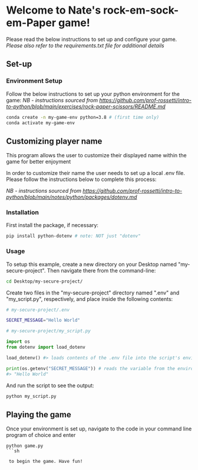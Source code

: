 # Welcome to Nate's rock-em-sock-em-Paper game!

Please read the below instructions to set up and configure your game.
_Please also refer to the requirements.txt file for additional details_

## Set-up

### Environment Setup 
Follow the below instructions to set up your python environment for the game:
_NB - instructions sourced from https://github.com/prof-rossetti/intro-to-python/blob/main/exercises/rock-paper-scissors/README.md_ 

```sh
conda create -n my-game-env python=3.8 # (first time only)
conda activate my-game-env
```

## Customizing player name
This program allows the user to customize their displayed name within the game for better enjoyment

In order to customize their name the user needs to set up a local .env file. 
Please follow the instructions below to complete this process:

_NB - instructions sourced from https://github.com/prof-rossetti/intro-to-python/blob/main/notes/python/packages/dotenv.md_

### Installation

First install the package, if necessary:

```sh
pip install python-dotenv # note: NOT just "dotenv"
```

### Usage


To setup this example, create a new directory on your Desktop named "my-secure-project". Then navigate there from the command-line:

```sh
cd Desktop/my-secure-project/
```

Create two files in the "my-secure-project" directory named ".env" and "my_script.py", respectively, and place inside the following contents:

```sh
# my-secure-project/.env

SECRET_MESSAGE="Hello World"
```

```py
# my-secure-project/my_script.py

import os
from dotenv import load_dotenv

load_dotenv() #> loads contents of the .env file into the script's environment

print(os.getenv("SECRET_MESSAGE")) # reads the variable from the environment
#> "Hello World"
```

And run the script to see the output:

```sh
python my_script.py
```

## Playing the game
Once your environment is set up, navigate to the code in your command line program of choice and
enter 

```
python game.py
```sh

 to begin the game. Have fun!
